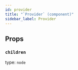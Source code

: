 ```yaml
---
id: provider
title: "`Provider` (component)"
sidebar_label: Provider
---
```



Props
-----

### `children`

type: `node`

